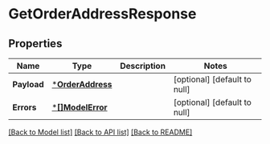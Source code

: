 # GetOrderAddressResponse

## Properties
Name | Type | Description | Notes
------------ | ------------- | ------------- | -------------
**Payload** | [***OrderAddress**](OrderAddress.md) |  | [optional] [default to null]
**Errors** | [***[]ModelError**](array.md) |  | [optional] [default to null]

[[Back to Model list]](../README.md#documentation-for-models) [[Back to API list]](../README.md#documentation-for-api-endpoints) [[Back to README]](../README.md)

